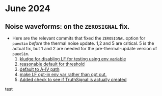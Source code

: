 # June 2024

## Noise waveforms: on the `ZEROSIGNAL` fix.

- Here are the relevant commits that fixed the `ZEROSIGNAL` option for `pueoSim`
  _before_ the thermal noise update. 1,2 and 5 are critical. 5 is the actual fix,
  but 1 and 2 are needed for the pre-thermal-update version of `pueoSim`.
    1. [kludge for disabling LF for testing using env variable](https://github.com/PUEOCollaboration/pueoSim/commit/18e358cf06f2410b655ce5baa04369da63deee55)
    1. [reasonable default for threshold](https://github.com/PUEOCollaboration/pueoSim/commit/26dbed14e497fc4a1b4153975a9f13f4bb5da5fd)
    1. [default to A-IV path](https://github.com/PUEOCollaboration/pueoSim/commit/a90239fdc2468932163ac0515a44930218b5120e)
    1. [make LF opt-in env var rather than opt out.](https://github.com/PUEOCollaboration/pueoSim/commit/0be5dccf03d462cbd768e2b2ab78673b8101aec5)
    1. [Added check to see if TruthSignal is actually created](https://github.com/PUEOCollaboration/pueoSim/commit/562fe7f9d810ac1ccdfdff79f1b524ebf48c5ee5)

test

